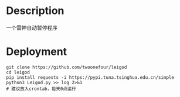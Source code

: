 # Description

一个雷神自动暂停程序

# Deployment
```angular2html
git clone https://github.com/twoonefour/leigod
cd leigod
pip install requests -i https://pypi.tuna.tsinghua.edu.cn/simple
python3 Leigod.py >> log 2>&1
# 建议放入crontab，每天0点运行
```